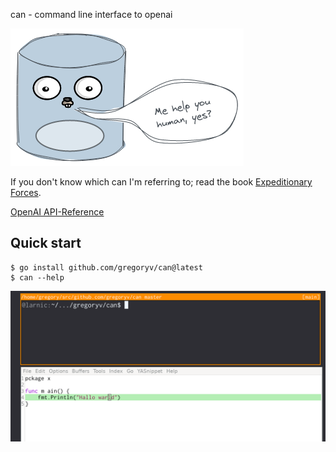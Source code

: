can - command line interface to openai

![can logo](./etc/can_logo.png)

If you don't know which can I'm referring to; read the book
[Expeditionary Forces](https://www.goodreads.com/series/185650-expeditionary-force).

[OpenAI API-Reference](https://platform.openai.com/docs/api-reference)

## Quick start

    $ go install github.com/gregoryv/can@latest
    $ can --help

![can demo](./etc/can_demo.gif)
